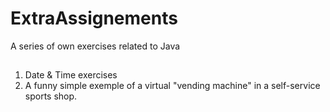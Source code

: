 # ExtraAssignements
A series of own exercises related to Java

##
1. Date & Time exercises
2. A funny simple exemple of a virtual "vending machine" in a self-service sports shop.
